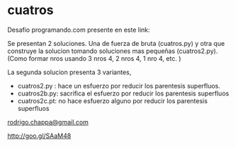 cuatros
=======

Desafio programando.com presente en este link: 

Se presentan 2 soluciones. Una de fuerza de bruta (cuatros.py)
y otra que construye la solucion tomando soluciones mas pequeñas (cuatros2.py).
(Como formar nros usando 3 nros 4, 2 nros 4, 1 nro 4, etc. )

La segunda solucion presenta 3 variantes, 
- cuatros2.py : hace un esfuerzo por reducir los parentesis superfluos.
- cuatros2b.py: sacrifica el esfuerzo por reducir los parentesis superfluos
- cuatros2c.pt: no hace esfuerzo alguno por reducir los parentesis superfluos


rodrigo.chappa@gmail.com 

http://goo.gl/SAaM48

